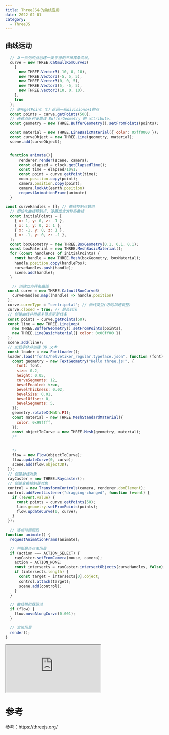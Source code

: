 ```yaml
---
title: ThreeJS中的曲线应用
date: 2022-02-01
category:
  - ThreeJS
---
```



## 曲线运动

```js
  // 从一系列的点创建一条平滑的三维样条曲线。
  curve = new THREE.CatmullRomCurve3(
    [
      new THREE.Vector3(-10, 0, 10),
      new THREE.Vector3(-5, 5, 5),
      new THREE.Vector3(0, 0, 5),
      new THREE.Vector3(5, -5, 5),
      new THREE.Vector3(10, 0, 10),
    ],
    true
  );
  // 使用getPoint（t）返回一组divisions+1的点
  const points = curve.getPoints(500);
  // 通过点队列设置该 BufferGeometry 的 attribute。
  const geometry = new THREE.BufferGeometry().setFromPoints(points);

  const material = new THREE.LineBasicMaterial({ color: 0xff0000 });
  const curveObject = new THREE.Line(geometry, material);
  scene.add(curveObject);


  function animate(){
      renderer.render(scene, camera);
      const elapsed = clock.getElapsedTime();
      const time = elapsed/10%1;
      const point = curve.getPoint(time);
      moon.position.copy(point);
      camera.position.copy(point);
      camera.lookAt(earth.position)
      requestAnimationFrame(animate)
  }

```

<div class="motion" ref="motion"></div>

```js
const curveHandles = []; // 曲线控制点数组
  // 初始化曲线控制点，设置成立方样条曲线
  const initialPoints = [
    { x: 1, y: 0, z: -1 },
    { x: 1, y: 0, z: 1 },
    { x: -1, y: 0, z: 1 },
    { x: -1, y: 0, z: -1 },
  ];
  const boxGeometry = new THREE.BoxGeometry(0.1, 0.1, 0.1);
  const boxMaterial = new THREE.MeshBasicMaterial();
  for (const handlePos of initialPoints) {
    const handle = new THREE.Mesh(boxGeometry, boxMaterial);
    handle.position.copy(handlePos);
    curveHandles.push(handle);
    scene.add(handle);
  }

   // 创建立方样条曲线
 const curve = new THREE.CatmullRomCurve3(
   curveHandles.map((handle) => handle.position)
 );
 curve.curveType = "centripetal"; // 曲线类型(切向加速调整)
 curve.closed = true; // 是否封闭
 // 创建曲线并根据关键点更新线条
 const points = curve.getPoints(50);
 const line = new THREE.LineLoop(
   new THREE.BufferGeometry().setFromPoints(points),
   new THREE.LineBasicMaterial({ color: 0x00ff00 })
 );
 scene.add(line);
 // 加载字体并创建 3D 文本
 const loader = new FontLoader();
 loader.load("fonts/helvetiker_regular.typeface.json", function (font) {
   const geometry = new TextGeometry("Hello three.js!", {
     font: font,
     size: 0.2,
     height: 0.05,
     curveSegments: 12,
     bevelEnabled: true,
     bevelThickness: 0.02,
     bevelSize: 0.01,
     bevelOffset: 0,
     bevelSegments: 5,
   });
   geometry.rotateX(Math.PI);
   const material = new THREE.MeshStandardMaterial({
     color: 0x99ffff,
   });
   const objectToCurve = new THREE.Mesh(geometry, material);
   /*
   
   
   */
   flow = new Flow(objectToCurve);
   flow.updateCurve(0, curve);
   scene.add(flow.object3D);
 });
 // 创建射线对象
 rayCaster = new THREE.Raycaster();
 // 创建变换控制器对象
 control = new TransformControls(camera, renderer.domElement);
 control.addEventListener("dragging-changed", function (event) {
   if (!event.value) {
     const points = curve.getPoints(50);
     line.geometry.setFromPoints(points);
     flow.updateCurve(0, curve);
   }
 });

  // 逐帧动画函数
function animate() {
  requestAnimationFrame(animate);

  // 判断是否点击场景
  if (action === ACTION_SELECT) {
    rayCaster.setFromCamera(mouse, camera);
    action = ACTION_NONE;
    const intersects = rayCaster.intersectObjects(curveHandles, false);
    if (intersects.length) {
      const target = intersects[0].object;
      control.attach(target);
      scene.add(control);
    }
  }

  // 曲线模拟器运动
  if (flow) {
    flow.moveAlongCurve(0.001);
  }

  // 渲染场景
  render();
}
```

<!-- <div ref="modifierCurveRef"></div> -->

<iframe src="https://threejs.org/examples/webgl_modifier_curve.html" :height="width/2" :width="width"></iframe>

# 参考

参考：<https://threejs.org/>

<script setup>

import {ref,onMounted} from 'vue'
import * as THREE from "three";
import { OrbitControls } from "three/examples/jsm/controls/OrbitControls.js";
import {
  CSS2DRenderer,
  CSS2DObject,
} from "three/examples/jsm/renderers/CSS2DRenderer.js";
import { TransformControls } from 'three/addons/controls/TransformControls.js';
import Stats from 'three/addons/libs/stats.module.js';
import { Flow } from 'three/addons/modifiers/CurveModifier.js';
import { FontLoader } from 'three/addons/loaders/FontLoader.js';
import { TextGeometry } from 'three/addons/geometries/TextGeometry.js';
const motion = ref();

const clock = new THREE.Clock();
const textureLoader = new THREE.TextureLoader();

const width = ref(900)

function initMotion(){
    let moon;
    let earth;
    let curve;
    let camera, scene, renderer;

    const EARTH_RADIUS = 5;
    const MOON_RADIUS = 0.5;

    camera = new THREE.PerspectiveCamera(75,2,0.1,200);
    camera.position.set(0, 5, -10);

    scene = new THREE.Scene();

    const dirLight = new THREE.DirectionalLight(0xffffff);
    dirLight.position.set(0, 0, 1);

    scene.add(dirLight);

    const light = new THREE.AmbientLight(0xffffff, 0.5); // soft white light
    scene.add(light);

    const earthGeometry = new THREE.SphereGeometry(EARTH_RADIUS, 16, 16);

    const earthMaterial = new THREE.MeshPhongMaterial({
      specular: 0x333333,
      shininess: 5,
      map: textureLoader.load("./assets/textures/planets/earth_atmos_2048.jpg"),
      specularMap: textureLoader.load("./assets/textures/planets/earth_specular_2048.jpg"),
      normalMap: textureLoader.load("./assets/textures/planets/earth_normal_2048.jpg"),
      normalScale: new THREE.Vector2(0.85, 0.85),
    });
     earth = new THREE.Mesh(earthGeometry, earthMaterial);
     earth.position.z = -4;
    //  earth.rotation.y = +Math.PI;
     scene.add(earth);

    const moonGeometry = new THREE.SphereGeometry(MOON_RADIUS, 16, 16);
    const moonMaterial = new THREE.MeshPhongMaterial({
      shininess: 5,
      map: textureLoader.load("./assets/textures/planets/moon_1024.jpg"),
    });
    moon = new THREE.Mesh(moonGeometry, moonMaterial);
    scene.add(moon);
    // 从一系列的点创建一条平滑的三维样条曲线。
    curve = new THREE.CatmullRomCurve3(
      [
        new THREE.Vector3(-10, 0, 10),
        new THREE.Vector3(-5, 5, 5),
        new THREE.Vector3(0, 0, 5),
        new THREE.Vector3(5, -5, 5),
        new THREE.Vector3(10, 0, 10),
      ],
      true
    );
     // 在曲线里，getPoints获取51个点
    const points = curve.getPoints(500);

    const geometry = new THREE.BufferGeometry().setFromPoints(points);
    const material = new THREE.LineBasicMaterial({ color: 0xff0000 });

    const curveObject = new THREE.Line(geometry, material);
    scene.add(curveObject);

    renderer = new THREE.WebGLRenderer();
    if(!__VUEPRESS_SSR__) {
        renderer.setPixelRatio(window.devicePixelRatio);
        window.addEventListener("resize", onWindowResize);
    }
    renderer.setSize(motion.value.offsetWidth,motion.value.offsetWidth/ 2);
    motion.value.appendChild(renderer.domElement)
    renderer.render(scene,camera)

    // const controls = new OrbitControls(camera, renderer.domElement);
    // controls.minDistance = 5;
    // controls.maxDistance = 100;

    function onWindowResize(){
        camera.aspect =  2;
        camera.updateProjectionMatrix();
        if(!__VUEPRESS_SSR__) {
          renderer.setSize(motion.value.offsetWidth,motion.value.offsetWidth / 2);
          width.value = motion.value.offsetWidth
        }
    }

    function animate(){
        renderer.render(scene, camera);

        const elapsed = clock.getElapsedTime();
        const time = elapsed/10%1;
        moon.position.set(Math.sin(elapsed) * 8, 0, Math.cos(elapsed) * 8);
        const point = curve.getPoint(time);
        // moon.position.copy(point);

        camera.position.copy(point);
        camera.lookAt(earth.position)
        requestAnimationFrame(animate)

    }
  
    animate()

}

const modifierCurveRef = ref()

const initModifierCurveRef = () => {
   const ACTION_SELECT = 1, ACTION_NONE = 0;
   const curveHandles = [];
   const mouse = new THREE.Vector2();

   let stats;
   let scene,
    camera,
    renderer,
    rayCaster,
    control,
    flow,
    action = ACTION_NONE;

    scene = new THREE.Scene();

    camera = new THREE.PerspectiveCamera(
     40,
     2,
     1,
     1000
    );
    camera.position.set( 2, 2, 4 );
    camera.lookAt( scene.position );

    const initialPoints = [
     { x: 1, y: 0, z: - 1 },
     { x: 1, y: 0, z: 1 },
     { x: - 1, y: 0, z: 1 },
     { x: - 1, y: 0, z: - 1 },
    ];

    const boxGeometry = new THREE.BoxGeometry( 0.1, 0.1, 0.1 );
    const boxMaterial = new THREE.MeshBasicMaterial();

    for ( const handlePos of initialPoints ) {

     const handle = new THREE.Mesh( boxGeometry, boxMaterial );
     handle.position.copy( handlePos );
     curveHandles.push( handle );
     scene.add( handle );

    }
    const curve = new THREE.CatmullRomCurve3(
     curveHandles.map( ( handle ) => handle.position )
    );
    curve.curveType = 'centripetal';
    curve.closed = true;

    const points = curve.getPoints( 50 );
    const line = new THREE.LineLoop(
     new THREE.BufferGeometry().setFromPoints( points ),
     new THREE.LineBasicMaterial( { color: 0x00ff00 } )
    );

    scene.add( line );

    //

    const light = new THREE.DirectionalLight( 0xffaa33 );
    light.position.set( - 10, 10, 10 );
    light.intensity = 1.0;
    scene.add( light );

    const light2 = new THREE.AmbientLight( 0x003973 );
    light2.intensity = 1.0;
    scene.add( light2 );

    //
    const loader = new FontLoader();
    loader.load('./assets/geojson/helvetiker_regular.typeface.json', function ( font ) {
          const geometry = new TextGeometry( 'Hello three.js!', {
                font:font,
           size: 0.2,
           height: 0.05,
           curveSegments: 12,
           bevelEnabled: true,
           bevelThickness: 0.02,
           bevelSize: 0.01,
           bevelOffset: 0,
           bevelSegments: 5,
      } );
      geometry.rotateX( Math.PI );
      const material = new THREE.MeshStandardMaterial( {
       color: 0x99ffff
      } );
      const objectToCurve = new THREE.Mesh( geometry, material );

      flow = new Flow( objectToCurve );
      flow.updateCurve( 0, curve );
      scene.add( flow.object3D );

        })

    renderer = new THREE.WebGLRenderer( { antialias: true } );
    // renderer.setPixelRatio( window.devicePixelRatio );
    renderer.setSize( modifierCurveRef.value.offsetWidth, modifierCurveRef.value.offsetWidth /2  );
    // document.body.appendChild( renderer.domElement );
        modifierCurveRef.value.appendChild(renderer.domElement);

    renderer.domElement.addEventListener( 'pointerdown', onPointerDown );

    rayCaster = new THREE.Raycaster();
    control = new TransformControls( camera, renderer.domElement );
    control.addEventListener( 'dragging-changed', function ( event ) {

     if ( ! event.value ) {

      const points = curve.getPoints( 50 );
      line.geometry.setFromPoints( points );
      flow.updateCurve( 0, curve );

     }
    window.addEventListener( 'resize', onWindowResize );
    } );

   function onWindowResize() {

    // camera.aspect = window.innerWidth / window.innerHeight;
    camera.updateProjectionMatrix();

    renderer.setSize( modifierCurveRef.value.offsetWidth, modifierCurveRef.value.offsetWidth /2 );

   }

   function onPointerDown( event ) {

    action = ACTION_SELECT;
    mouse.x = ( event.clientX / window.innerWidth ) * 2 - 1;
    mouse.y = - ( event.clientY / window.innerHeight ) * 2 + 1;

   }

   function animate() {

    requestAnimationFrame( animate );
    if ( action === ACTION_SELECT ) {

     rayCaster.setFromCamera( mouse, camera );
     action = ACTION_NONE;
     const intersects = rayCaster.intersectObjects( curveHandles, false );
          console.log(intersects,'a')
     if ( intersects.length ) {

      const target = intersects[ 0 ].object;
      control.attach( target );
      scene.add( control );

     }

    }

    if ( flow ) {

     flow.moveAlongCurve( 0.001 );

    }

    render();

   }

   function render() {

    renderer.render( scene, camera );

    // stats.update();

   }
      animate()
}

onMounted(()=>{
    initMotion();
    // initModifierCurveRef()
    width.value = motion.value.offsetWidth
})
</script>
<style scoped>

  .curve {
    position:relative;
  }
</style>
